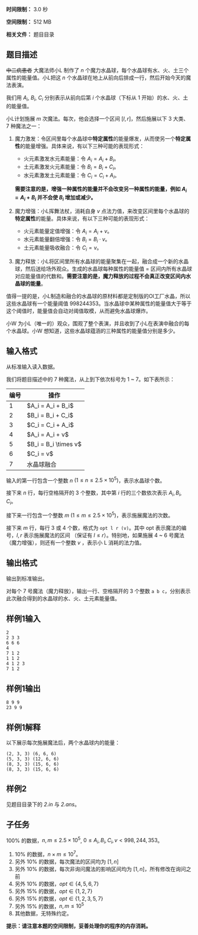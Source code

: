 


**时间限制：** 3.0 秒 


**空间限制：** 512 MB

**相关文件：** 题目目录




## 题目描述

 <del>中二病患者</del>  大魔法师小L 制作了 $n$ 个魔力水晶球，每个水晶球有水、火、土三个属性的能量值。小L把这 $n$ 个水晶球在地上从前向后排成一行，然后开始今天的魔法表演。

我们用 $A_i$, $B_i$, $C_i$ 分别表示从前向后第 $i$ 个水晶球（下标从 $1$ 开始）的水、火、土的能量值。

小L计划施展 $m$ 次魔法。每次，他会选择一个区间 $[l, r]$，然后施展以下 $3$ 大类、 $7$ 种魔法之一：

1. 魔力激发：令区间里每个水晶球中**特定属性**的能量爆发，从而使另一个**特定属性**的能量增强。具体来说，有以下三种可能的表现形式：

   * 火元素激发水元素能量：令 $A_i = A_i + B_i$。
   * 土元素激发火元素能量：令 $B_i = B_i + C_i$。
   * 水元素激发土元素能量：令 $C_i = C_i + A_i$。

   **需要注意的是，增强一种属性的能量并不会改变另一种属性的能量，例如 $A_i = A_i + B_i$ 并不会使 $B_i$ 增加或减少。**

2. 魔力增强：小L挥舞法杖，消耗自身 $v$ 点法力值，来改变区间里每个水晶球的**特定属性**的能量。具体来说，有以下三种可能的表现形式：

   * 火元素能量定值增强：令 $A_i = A_i + v$。
   * 水元素能量翻倍增强：令 $B_i=B_i \cdot v$。
   * 土元素能量吸收融合：令 $C_i = v$。

3. 魔力释放：小L将区间里所有水晶球的能量聚集在一起，融合成一个新的水晶球，然后送给场外观众。生成的水晶球每种属性的能量值 = 区间内所有水晶球对应能量值的代数和。**需要注意的是，魔力释放的过程不会真正改变区间内水晶球的能量**。

值得一提的是，小L制造和融合的水晶球的原材料都是定制版的OI工厂水晶，所以这些水晶球有一个能量阈值 $998244353​$。当水晶球中某种属性的能量值大于等于这个阈值时，能量值会自动对阈值取模，从而避免水晶球爆炸。

小W 为小L（唯一的）观众，围观了整个表演，并且收到了小L在表演中融合的每个水晶球。小W 想知道，这些水晶球蕴涵的三种属性的能量值分别是多少。

## 输入格式

从标准输入读入数据。

我们将题目描述中的 $7$ 种魔法，从上到下依次标号为 $1$ ~ $7$。如下表所示：

 
	


<table class="table table-bordered"><thead><tr><th rowspan="1">编号</th><th rowspan="1">操作</th></tr></thead><tbody><tr><td rowspan="1">1</td><td rowspan="1">$A_i = A_i + B_i$</td></tr><tr><td rowspan="1">2</td><td rowspan="1">$B_i = B_i + C_i$</td></tr><tr><td rowspan="1">3</td><td rowspan="1">$C_i = C_i + A_i$</td></tr><tr><td rowspan="1">4</td><td rowspan="1">$A_i = A_i + v$</td></tr><tr><td rowspan="1">5</td><td rowspan="1">$B_i = B_i \times v$</td></tr><tr><td rowspan="1">6</td><td rowspan="1">$C_i = v$</td></tr><tr><td rowspan="1">7</td><td rowspan="1">水晶球融合</td></tr></tbody></table> 

输入的第一行包含一个整数 $n$ $(1\le n\le 2.5 \times 10^{5})$，表示水晶球个数。

接下来 $n$ 行，每行空格隔开的 $3$ 个整数，其中第 $i$ 行的三个数依次表示 $A_i, B_i, C_i$。

接下来一行包含一个整数 $m$ $(1\le m\le 2.5 \times 10^{5})$，表示施展魔法的次数。

接下来 $m$ 行，每行 3 或 4 个数，格式为 `opt l r (v)`。其中 opt 表示魔法的编号，$l, r$ 表示施展魔法的区间 （保证有 $l \le r$）。特别地，如果施展 4 ~ 6 号魔法（魔力增强），则还有一个整数 $v$ ，表示小 L 消耗的法力值。

## 输出格式

输出到标准输出。

对每个 7 号魔法（魔力释放），输出一行、空格隔开的 3 个整数 `a b c`，分别表示此次融合得到的水晶球的水、火、土元素能量值。






## 样例1输入

```plain
2
2 3 3
6 6 6
4
7 1 2
1 1 2
4 1 2 3
7 1 2

```



## 样例1输出

```plain
8 9 9
23 9 9

```


## 样例1解释

以下展示每次施展魔法后，两个水晶球内的能量：

```
(2, 3, 3) (6, 6, 6)
(5, 3, 3) (12, 6, 6)
(8, 3, 3) (15, 6, 6)
(8, 3, 3) (15, 6, 6)
```

## 样例2

见题目目录下的 *2.in* 与 *2.ans*。

## 子任务

100% 的数据，$n,m\le 2.5 \times 10^{5}$, $0\le A_i,B_i,C_i,v<998,244,353$。

1. 10% 的数据，$n\times m\le 10^7$。
2. 另外 10% 的数据，每次魔法的区间均为 $[1,n]$
3. 另外 10% 的数据，每次非询问魔法的影响区间均为 $[1,n]$，所有修改在询问之前
4. 另外 10% 的数据，$opt\in\{4,5,6,7\}$
5. 另外 15% 的数据，$opt\in\{1,2,7\}$
6. 另外 15% 的数据，$opt\in\{1,2,3,5,7\}$
7. 另外 15% 的数据，$n,m\le 10^5$
8. 其他数据，无特殊约定。

**提示：请注意本题的空间限制，妥善处理你的程序的内存消耗。**